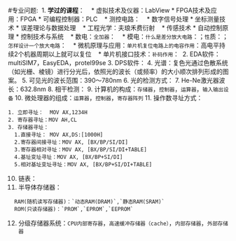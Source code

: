 #专业问题:
  1. **学过的课程**：
    * 虚拟技术及仪器：LabView
    * FPGA技术及应用：FPGA
    * 可编程控制器：PLC
    * 测控电路：
    * 数字信号处理
    * 坐标测量技术
    * 误差理论与数据处理
    * 工程光学：夫琅禾费衍射
    * 传感技术
    * 自动控制原理
    * 控制技术与系统
    * 数电：`全加器`：
    * 模电：`什么是差分放大电路`：；`性`质：；`怎样设计一个放大电路`：
    * 微机原理与应用：`单片机复位电路上的电容作用`：高电平持续2个机器周期以上就可以复位
    * 单片机接口技术：`补码作用`：
  2. EDA软件：multiSIM7，EasyEDA，protel99se
  3. DPS软件：
  4. 光谱：复色光通过色散系统（如光栅、棱镜）进行分光后，依照光的波长（或频率）的大小顺次排列形成的图案。
  5. 可见光的波长范围：390～780nm
  6. 光的检测方式：
  7. He-Ne激光器波长：632.8nm
  8. 相干检测：
  9. 计算机的构成：`存储器`，`控制器`，`运算器`，`输入输出设备`
  10. 微处理器的组成：`运算器`，`控制器`，`寄存器阵列`
  11. 操作数寻址方式：
  ```
  1. 立即寻址：  MOV AX,1234H
  2. 寄存器寻址：MOV AH,CL
  3. 存储器寻址：
    1.直接寻址： MOV AX,DS:[1000H]
    2.寄存器间接寻址：MOV AX, [BX/BP/SI/DI]
    3.寄存器相对寻址：MOV AX, [BX/BP/SI/DI+TABLE]
    4.基址变址寻址：MOV AX, [BX/BP+SI/DI]
    5.相对基址变址寻址：MOV AX, [BX/BP+SI/DI+TABLE]
  ```
  10. 链表：
  11. 半导体存储器：
  ```
    RAM(随机读写存储器)：`动态RAM(DRAM)`,`静态RAM(SRAM)`
    ROM(只读存储器)：`PROM`,`EPROM`,`EEPROM`
  ```
  12. 分级存储器系统：`CPU内部寄存器`，`高速缓冲存储器（cache）`，`内部存储器`，`外部存储器`
